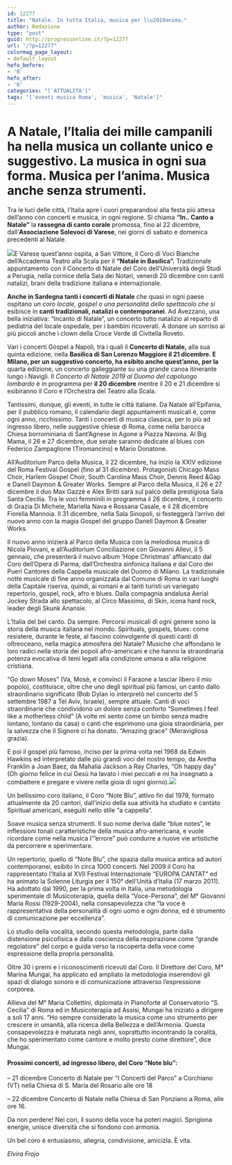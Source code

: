 ```yaml
---
id: 12277
title: "Natale. In tutta Italia, musica per l\u2019anima."
author: Redazione
type: "post"
guid: http://progressonline.it/?p=12277
url: "/?p=12277"
colormag_page_layout:
- default_layout
hefo_before:
- '0'
hefo_after:
- '0'
categories: "['ATTUALITÀ']"
tags: "['eventi musica Roma', 'musica', 'Natale']"
---
```


# A **Natale**, l’Italia dei mille campanili ha nella musica un collante unico e suggestivo. La musica in ogni sua forma. Musica per l’anima. Musica anche senza strumenti.

Tra le luci delle città, l’Italia apre i cuori preparandosi alla festa più attesa dell’anno con concerti e musica, in ogni regione. Si chiama **“In.. Canto a Natale”** la **rassegna di canto corale** promossa, fino al 22 dicembre, dall’**Associazione Solevoci di Varese**, nei giorni di sabato e domenica precedenti al Natale.

![](https://progressonline.it/wp-content/uploads/2019/12/music-1885680_1280-300x200.jpg)E Varese quest’anno ospita, a San Vittore, il Coro di Voci Bianche dell’Accademia Teatro alla Scala per il **“Natale in Basilica”.** Tradizionale appuntamento con il Concerto di Natale del Coro dell’Università degli Studi a Perugia, nella cornice della Sala dei Notari, venerdì 20 dicembre con canti natalizi, brani della tradizione italiana e internazionale.

**Anche in Sardegna tanti i concerti di Natale** che quasi in ogni paese ospitano *un coro locale, gospel o una personalità dello spettacolo che si* esibisce in **canti tradizionali, natalizi o contemporanei**. Ad Avezzano, una bella iniziativa: “Incanto di Natale”, un concerto tutto natalizio al reparto di pediatria del locale ospedale, per i bambini ricoverati. A donare un sorriso ai più piccoli anche i clown della Croce Verde di Civitella Roveto.

Vari i concerti Gospel a Napoli, tra i quali il **Concerto di Natale,** alla sua quinta edizione, nella **Basilica di San Lorenzo Maggiore il 21 dicembre. E Milano, per un suggestivo concerto, ha esibito anche quest’anno,** **per la** quarta edizione, un concerto galleggiante su una grande canoa itinerante lungo i Navigli. Il *Concerto di Natale 2019 al Duomo del capoluogo lombardo* è in programma per **il 20 dicembre** mentre il 20 e 21 dicembre si esibiranno il Coro e l’Orchestra del Teatro alla Scala.

Tantissimi, dunque, gli eventi, in tutte le città italiane. Da Natale all’Epifania, per il pubblico romano, il calendario degli appuntamenti musicali è, come ogni anno, ricchissimo. Tanti i concerti di musica classica, per lo più ad ingresso libero, nelle suggestive chiese di Roma, come nella barocca Chiesa borrominiana di Sant’Agnese in Agone a Piazza Navona. Al Big Mama, il 26 e 27 dicembre, due serate saranno dedicate al blues con Federico Zampaglione (Tiromancino) e Mario Donatone.

All’Auditorium Parco della Musica, il 22 dicembre, ha inizio la XXIV edizione del Roma Festival Gospel (fino al 31 dicembre). Protagonisti Chicago Mass Choir, Harlem Gospel Choir, South Carolina Mass Choir, Dennis Reed &amp;Gap e Danell Daymon &amp; Greater Works. Sempre al Parco della Musica, il 26 e 27 dicembre il duo Max Gazzè e Alex Britti sarà sul palco della prestigiosa Sala Santa Cecilia. Tra le voci femminili in programma il 26 dicembre, il concerto di Grazia Di Michele, Mariella Nava e Rossana Casale, e il 28 dicembre Fiorella Mannoia. ll 31 dicembre, nella Sala Sinopoli, si festeggerà l’arrivo del nuovo anno con la magia Gospel del gruppo Danell Daymon &amp; Greater Works.

Il nuovo anno inizierà al Parco della Musica con la melodiosa musica di Nicola Piovani, e all’Auditorium Conciliazione con Giovanni Allevi, il 5 gennaio, che presenterà il nuovo album ‘Hope Christmas’ affiancato dal Coro dell’Opera di Parma, dall’Orchestra sinfonica italiana e dal Coro dei Pueri Cantores della Cappella musicale del Duomo di Milano. La tradizionale notte musicale di fine anno organizzata dal Comune di Roma in vari luoghi della Capitale riserva, quindi, ai romani e ai tanti turisti un variegato repertorio, gospel, rock, afro e blues. Dalla compagnia andalusa Aerial Jockey Strada allo spettacolo, al Circo Massimo, di Skin, icona hard rock, leader degli Skunk Anansie.

L’Italia del bel canto. Da sempre. Percorsi musicali di ogni genere sono la storia della musica italiana nel mondo. Spirituals, gospels, blues: come resistere, durante le feste, al fascino coinvolgente di questi canti di oltreoceano, nella magica atmosfera del Natale? Musiche che affondano le loro radici nella storia dei popoli afro-americani e che hanno la straordinaria potenza evocativa di temi legati alla condizione umana e alla religione cristiana.

“Go down Moses” (Va, Mosè, e convinci il Faraone a lasciar libero il mio popolo), costituisce, oltre che uno degli spiritual più famosi, un canto dallo straordinario significato (Bob Dylan lo interpretò nel concerto del 5 settembre 1987 a Tel Aviv, Israele), sempre attuale. Canti di voci straordinarie che condividono un dolore senza conforto “Sometimes I feel like a motherless child” (A volte mi sento come un bimbo senza madre lontano, lontano da casa) o canti che esprimono una gioia straordinaria, per la salvezza che il Signore ci ha donato. “Amazing grace” (Meravigliosa grazia).

E poi il gospel più famoso, inciso per la prima volta nel 1968 da Edwin Hawkins ed interpretato dalle più grandi voci del nostro tempo, da Aretha Franklin a Joan Baez, da Mahalia Jackson a Ray Charles, “Oh happy day” (Oh giorno felice in cui Gesù ha lavato i miei peccati e mi ha insegnato a combattere e pregare e vivere nella gioia di ogni giorno).![](https://progressonline.it/wp-content/uploads/2019/12/christmas-1333798_1280-225x300.jpg)

Un bellissimo coro italiano, il Coro “Note Blu”, attivo fin dal 1979, formato attualmente da 20 cantori, dall’inizio della sua attività ha studiato e cantato Spiritual americani, eseguiti nello stile “a cappella”.

Soave musica senza strumenti. Il suo nome deriva dalle “blue notes”, le inflessioni tonali caratteristiche della musica afro-americana, e vuole ricordare come nella musica l’”errore” può condurre a nuove vie artistiche da percorrere e sperimentare.

Un repertorio, quello di “Note Blu”, che spazia dalla musica antica ad autori contemporanei, esibito in circa 1000 concerti. Nel 2009 il Coro ha rappresentato l’Italia al XVII Festival Internazionale “EUROPA CANTAT” ed ha animato la Solenne Liturgia per il 150° dell’Unità d’Italia (17 marzo 2011). Ha adottato dal 1990, per la prima volta in Italia, una metodologia sperimentale di Musicoterapia, quella della “Voce-Persona”, del M° Giovanni Maria Rossi (1929-2004), nella consapevolezza che “la voce è rappresentativa della personalità di ogni uomo e ogni donna, ed è strumento di comunicazione per eccellenza”.

Lo studio della vocalità, secondo questa metodologia, parte dalla distensione psicofisica e dalla coscienza della respirazione come “grande regolatore” del corpo e guida verso la riscoperta della voce come espressione della propria personalità.

Oltre 30 i premi e i riconoscimenti ricevuti dal Coro. Il Direttore del Coro, M° Marina Mungai, ha applicato ed ampliato la metodologia inserendovi gli spazi di dialogo sonoro e di comunicazione attraverso l’espressione corporea.

Allieva del M° Maria Collettini, diplomata in Pianoforte al Conservatorio “S. Cecilia” di Roma ed in Musicoterapia ad Assisi, Mungai ha iniziato a dirigere a soli 17 anni. “Ho sempre considerato la musica come uno strumento per crescere in umanità, alla ricerca della Bellezza e dell’Armonia. Questa consapevolezza è maturata negli anni, soprattutto incontrando la coralità, che ho sperimentato come cantore e molto presto come direttore”, dice Mungai.

#### Prossimi concerti, ad ingresso libero, del Coro “Note blu”:

– 21 dicembre Concerto di Natale per “I Concerti del Parco” a Corchiano (VT) nella Chiesa di S. Maria del Rosario alle ore 18

– 22 dicembre Concerto di Natale nella Chiesa di San Ponziano a Roma, alle ore 16.

Da non perdere! Nei cori, il suono della voce ha poteri magici. Sprigiona energie, unisce diversità che si fondono con armonia.

Un bel coro è entusiasmo, allegria, condivisione, amicizia. È vita.

*Elvira Frojo*